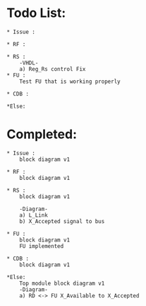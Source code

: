 # Todo List:
	
	* Issue :
		
	* RF : 

	* RS :
 		-VHDL-
 		a) Reg_Rs control Fix
	* FU :
		Test FU that is working properly

	* CDB :

	*Else:
		

# Completed:
	* Issue :
		block diagram v1

	* RF : 
		block diagram v1

	* RS :
		block diagram v1

		-Diagram-
		a) L_Link  
 		b) X_Accepted signal to bus

	* FU :
		block diagram v1
		FU implemented 

	* CDB :
		block diagram v1

	*Else:
		Top module block diagram v1
		-Diagram-
		a) RD <-> FU X_Available to X_Accepted
